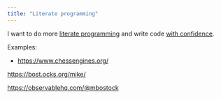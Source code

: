```yaml
---
title: "Literate programming"
---
```


I want to do more [literate programming](https://www.jmeiners.com/literate-programming/) and write code [with confidence](https://blog.tylerhou.io/posts/binary-search-with-confidence/). 

Examples:

- https://www.chessengines.org/

https://bost.ocks.org/mike/

https://observablehq.com/@mbostock